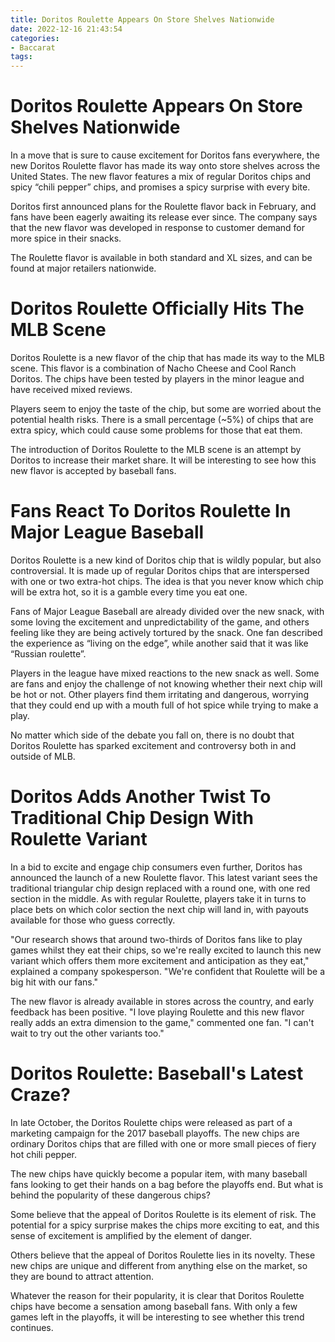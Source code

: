 ```yaml
---
title: Doritos Roulette Appears On Store Shelves Nationwide
date: 2022-12-16 21:43:54
categories:
- Baccarat
tags:
---
```



#  Doritos Roulette Appears On Store Shelves Nationwide

In a move that is sure to cause excitement for Doritos fans everywhere, the new Doritos Roulette flavor has made its way onto store shelves across the United States. The new flavor features a mix of regular Doritos chips and spicy “chili pepper” chips, and promises a spicy surprise with every bite.

Doritos first announced plans for the Roulette flavor back in February, and fans have been eagerly awaiting its release ever since. The company says that the new flavor was developed in response to customer demand for more spice in their snacks.

The Roulette flavor is available in both standard and XL sizes, and can be found at major retailers nationwide.

#  Doritos Roulette Officially Hits The MLB Scene

Doritos Roulette is a new flavor of the chip that has made its way to the MLB scene. This flavor is a combination of Nacho Cheese and Cool Ranch Doritos. The chips have been tested by players in the minor league and have received mixed reviews.

Players seem to enjoy the taste of the chip, but some are worried about the potential health risks. There is a small percentage (~5%) of chips that are extra spicy, which could cause some problems for those that eat them.

The introduction of Doritos Roulette to the MLB scene is an attempt by Doritos to increase their market share. It will be interesting to see how this new flavor is accepted by baseball fans.

#  Fans React To Doritos Roulette In Major League Baseball

Doritos Roulette is a new kind of Doritos chip that is wildly popular, but also controversial. It is made up of regular Doritos chips that are interspersed with one or two extra-hot chips. The idea is that you never know which chip will be extra hot, so it is a gamble every time you eat one.

Fans of Major League Baseball are already divided over the new snack, with some loving the excitement and unpredictability of the game, and others feeling like they are being actively tortured by the snack. One fan described the experience as “living on the edge”, while another said that it was like “Russian roulette”.

Players in the league have mixed reactions to the new snack as well. Some are fans and enjoy the challenge of not knowing whether their next chip will be hot or not. Other players find them irritating and dangerous, worrying that they could end up with a mouth full of hot spice while trying to make a play.

No matter which side of the debate you fall on, there is no doubt that Doritos Roulette has sparked excitement and controversy both in and outside of MLB.

#  Doritos Adds Another Twist To Traditional Chip Design With Roulette Variant

In a bid to excite and engage chip consumers even further, Doritos has announced the launch of a new Roulette flavor. This latest variant sees the traditional triangular chip design replaced with a round one, with one red section in the middle. As with regular Roulette, players take it in turns to place bets on which color section the next chip will land in, with payouts available for those who guess correctly.

"Our research shows that around two-thirds of Doritos fans like to play games whilst they eat their chips, so we're really excited to launch this new variant which offers them more excitement and anticipation as they eat," explained a company spokesperson. "We're confident that Roulette will be a big hit with our fans."

The new flavor is already available in stores across the country, and early feedback has been positive. "I love playing Roulette and this new flavor really adds an extra dimension to the game," commented one fan. "I can't wait to try out the other variants too."

#  Doritos Roulette: Baseball's Latest Craze?

In late October, the Doritos Roulette chips were released as part of a marketing campaign for the 2017 baseball playoffs. The new chips are ordinary Doritos chips that are filled with one or more small pieces of fiery hot chili pepper.

The new chips have quickly become a popular item, with many baseball fans looking to get their hands on a bag before the playoffs end. But what is behind the popularity of these dangerous chips?

Some believe that the appeal of Doritos Roulette is its element of risk. The potential for a spicy surprise makes the chips more exciting to eat, and this sense of excitement is amplified by the element of danger.

Others believe that the appeal of Doritos Roulette lies in its novelty. These new chips are unique and different from anything else on the market, so they are bound to attract attention.

Whatever the reason for their popularity, it is clear that Doritos Roulette chips have become a sensation among baseball fans. With only a few games left in the playoffs, it will be interesting to see whether this trend continues.